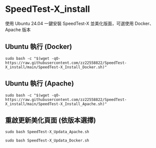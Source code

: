 # SpeedTest-X_install
使用 Ubuntu 24.04 一鍵安裝 SpeedTest-X 並美化版面，可選使用 Docker、Apache 版本


## Ubuntu 執行 (Docker)
```
sudo bash -c "$(wget -qO- https://raw.githubusercontent.com/zz22558822/SpeedTest-X_install/main/SpeedTest-X_Install_Docker.sh)"
```
## Ubuntu 執行 (Apache)
```
sudo bash -c "$(wget -qO- https://raw.githubusercontent.com/zz22558822/SpeedTest-X_install/main/SpeedTest-X_Install_Apache.sh)"
```

## 重啟更新美化頁面 (依版本選擇)
```
sudo bash SpeedTest-X_Updata_Apache.sh
```
```
sudo bash SpeedTest-X_Updata_Docker.sh
```
